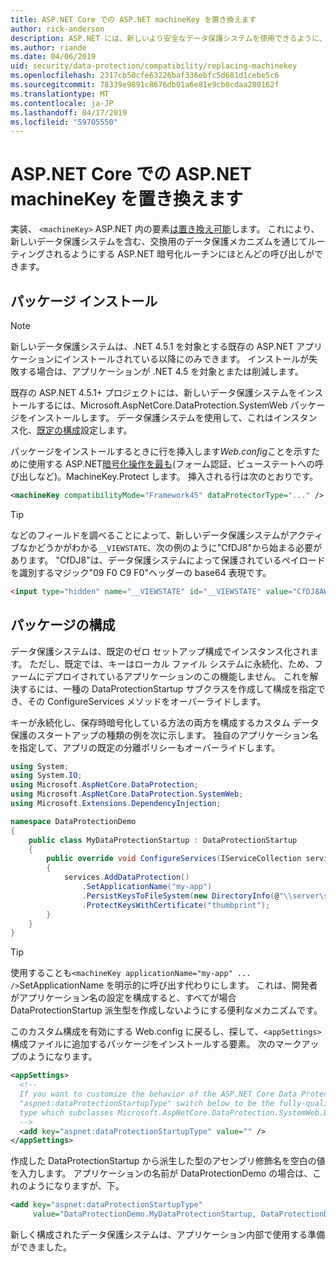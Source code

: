 ```yaml
---
title: ASP.NET Core での ASP.NET machineKey を置き換えます
author: rick-anderson
description: ASP.NET には、新しいより安全なデータ保護システムを使用できるように、machineKey を交換する方法を説明します。
ms.author: riande
ms.date: 04/06/2019
uid: security/data-protection/compatibility/replacing-machinekey
ms.openlocfilehash: 2317cb50cfe63226baf336ebfc5d681d1cebe5c6
ms.sourcegitcommit: 78339e9891c8676db01a6e81e9cb0cdaa280162f
ms.translationtype: MT
ms.contentlocale: ja-JP
ms.lasthandoff: 04/17/2019
ms.locfileid: "59705550"
---
```

# <a name="replace-the-aspnet-machinekey-in-aspnet-core"></a>ASP.NET Core での ASP.NET machineKey を置き換えます

<a name="compatibility-replacing-machinekey"></a>

実装、 `<machineKey>` ASP.NET 内の要素[は置き換え可能](https://blogs.msdn.microsoft.com/webdev/2012/10/23/cryptographic-improvements-in-asp-net-4-5-pt-2/)します。 これにより、新しいデータ保護システムを含む、交換用のデータ保護メカニズムを通じてルーティングされるようにする ASP.NET 暗号化ルーチンにほとんどの呼び出しができます。

## <a name="package-installation"></a>パッケージ インストール

> [!NOTE]
> 新しいデータ保護システムは、.NET 4.5.1 を対象とする既存の ASP.NET アプリケーションにインストールされている以降にのみできます。 インストールが失敗する場合は、アプリケーションが .NET 4.5 を対象とまたは削減します。

既存の ASP.NET 4.5.1+ プロジェクトには、新しいデータ保護システムをインストールするには、Microsoft.AspNetCore.DataProtection.SystemWeb パッケージをインストールします。 データ保護システムを使用して、これはインスタンス化、[既定の構成](xref:security/data-protection/configuration/default-settings)設定します。

パッケージをインストールするときに行を挿入します*Web.config*ことを示すために使用する ASP.NET[暗号化操作を最も](https://blogs.msdn.microsoft.com/webdev/2012/10/23/cryptographic-improvements-in-asp-net-4-5-pt-2/)(フォーム認証、ビューステートへの呼び出しなど)。MachineKey.Protect します。 挿入される行は次のとおりです。

```xml
<machineKey compatibilityMode="Framework45" dataProtectorType="..." />
```

>[!TIP]
> などのフィールドを調べることによって、新しいデータ保護システムがアクティブなかどうかがわかる`__VIEWSTATE`、次の例のように"CfDJ8"から始まる必要があります。 "CfDJ8"は、データ保護システムによって保護されているペイロードを識別するマジック"09 F0 C9 F0"ヘッダーの base64 表現です。

```html
<input type="hidden" name="__VIEWSTATE" id="__VIEWSTATE" value="CfDJ8AWPr2EQPTBGs3L2GCZOpk...">
```

## <a name="package-configuration"></a>パッケージの構成

データ保護システムは、既定のゼロ セットアップ構成でインスタンス化されます。 ただし、既定では、キーはローカル ファイル システムに永続化、ため、ファームにデプロイされているアプリケーションのこの機能しません。 これを解決するには、一種の DataProtectionStartup サブクラスを作成して構成を指定でき、その ConfigureServices メソッドをオーバーライドします。

キーが永続化し、保存時暗号化している方法の両方を構成するカスタム データ保護のスタートアップの種類の例を次に示します。 独自のアプリケーション名を指定して、アプリの既定の分離ポリシーもオーバーライドします。

```csharp
using System;
using System.IO;
using Microsoft.AspNetCore.DataProtection;
using Microsoft.AspNetCore.DataProtection.SystemWeb;
using Microsoft.Extensions.DependencyInjection;

namespace DataProtectionDemo
{
    public class MyDataProtectionStartup : DataProtectionStartup
    {
        public override void ConfigureServices(IServiceCollection services)
        {
            services.AddDataProtection()
                .SetApplicationName("my-app")
                .PersistKeysToFileSystem(new DirectoryInfo(@"\\server\share\myapp-keys\"))
                .ProtectKeysWithCertificate("thumbprint");
        }
    }
}
```

>[!TIP]
> 使用することも`<machineKey applicationName="my-app" ... />`SetApplicationName を明示的に呼び出す代わりにします。 これは、開発者がアプリケーション名の設定を構成すると、すべてが場合 DataProtectionStartup 派生型を作成しないようにする便利なメカニズムです。

このカスタム構成を有効にする Web.config に戻るし、探して、`<appSettings>`構成ファイルに追加するパッケージをインストールする要素。 次のマークアップのようになります。

```xml
<appSettings>
  <!--
  If you want to customize the behavior of the ASP.NET Core Data Protection stack, set the
  "aspnet:dataProtectionStartupType" switch below to be the fully-qualified name of a
  type which subclasses Microsoft.AspNetCore.DataProtection.SystemWeb.DataProtectionStartup.
  -->
  <add key="aspnet:dataProtectionStartupType" value="" />
</appSettings>
```

作成した DataProtectionStartup から派生した型のアセンブリ修飾名を空白の値を入力します。 アプリケーションの名前が DataProtectionDemo の場合は、これのようになりますが、下。

```xml
<add key="aspnet:dataProtectionStartupType"
     value="DataProtectionDemo.MyDataProtectionStartup, DataProtectionDemo" />
```

新しく構成されたデータ保護システムは、アプリケーション内部で使用する準備ができました。
